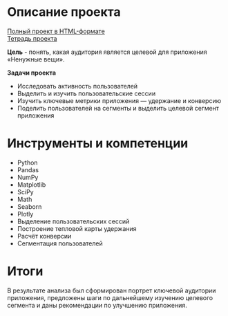 # Описание проекта

[Полный проект в HTML-формате]() 
<br>[Тетрадь проекта](https://github.com/vgvsk/Data-Analyst-Portfolio/blob/55bd0c64923f75bbc50098430f246a886c0a3e6a/Segmentation/Segmentation.ipynb)

**Цель** - понять, какая аудитория является целевой для приложения «Ненужные вещи».

**Задачи проекта**

- Исследовать активность пользователей
- Выделить и изучить пользовательские сессии
- Изучить ключевые метрики приложения — удержание и конверсию
- Поделить пользователей на сегменты и выделить целевой сегмент приложения

# Инструменты и компетенции

- Python
- Pandas
- NumPy
- Matplotlib
- SciPy
- Math
- Seaborn
- Plotly
- Выделение пользовательских сессий
- Построение тепловой карты удержания
- Расчёт конверсии
- Сегментация пользователей


# Итоги

В результате анализа был сформирован портрет ключевой аудитории приложения, предложены шаги по дальнейшему изучению целевого сегмента и даны рекомендации по улучшению приложения.
